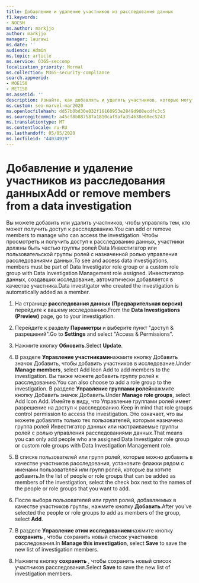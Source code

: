 ```yaml
---
title: Добавление и удаление участников из расследования данных
f1.keywords:
- NOCSH
ms.author: markjjo
author: markjjo
manager: laurawi
ms.date: ''
audience: Admin
ms.topic: article
ms.service: O365-seccomp
localization_priority: Normal
ms.collection: M365-security-compliance
search.appverid:
- MOE150
- MET150
ms.assetid: ''
description: Узнайте, как добавлять и удалять участников, которые могут получать доступ к расследованию при управлении анализом данных.
ms.custom: seo-marvel-mar2020
ms.openlocfilehash: dd57b0bd30e032f16160953e2849d908ecdfc3c5
ms.sourcegitcommit: a45cf8b887587a1810caf9afa354638e68ec5243
ms.translationtype: MT
ms.contentlocale: ru-RU
ms.lasthandoff: 05/05/2020
ms.locfileid: "44034919"
---
```

# <a name="add-or-remove-members-from-a-data-investigation"></a><span data-ttu-id="e7e94-103">Добавление и удаление участников из расследования данных</span><span class="sxs-lookup"><span data-stu-id="e7e94-103">Add or remove members from a data investigation</span></span>

<span data-ttu-id="e7e94-104">Вы можете добавить или удалить участников, чтобы управлять тем, кто может получить доступ к расследованию.</span><span class="sxs-lookup"><span data-stu-id="e7e94-104">You can add or remove members to manage who can access the investigation.</span></span> <span data-ttu-id="e7e94-105">Чтобы просмотреть и получить доступ к расследованию данных, участники должны быть частью группы ролей Data Инвестигатор или пользовательской группы ролей с назначенной ролью управления расследованиями данных.</span><span class="sxs-lookup"><span data-stu-id="e7e94-105">To see and access data investigations, members must be part of Data Investigator role group or a custom role group with Data Investigation Management role assigned.</span></span> <span data-ttu-id="e7e94-106">Инвестигатор данных, создавших исследование, автоматически добавляется в качестве участника.</span><span class="sxs-lookup"><span data-stu-id="e7e94-106">Data investigator who created the investigation is automatically added as a member.</span></span>

1. <span data-ttu-id="e7e94-107">На странице **расследования данных (Предварительная версия)** перейдите к вашему исследованию.</span><span class="sxs-lookup"><span data-stu-id="e7e94-107">From the **Data Investigations (Preview)** page, go to your investigation.</span></span>

2. <span data-ttu-id="e7e94-108">Перейдите к разделу **Параметры** и выберите пункт "доступ & разрешений".</span><span class="sxs-lookup"><span data-stu-id="e7e94-108">Go to **Settings** and select "Access & Permissions".</span></span>
 
3. <span data-ttu-id="e7e94-109">Нажмите кнопку **Обновить**.</span><span class="sxs-lookup"><span data-stu-id="e7e94-109">Select **Update**.</span></span>
 
4. <span data-ttu-id="e7e94-110">В разделе **Управление участниками**нажмите кнопку Добавить значок Добавить, чтобы добавить участников в исследование.</span><span class="sxs-lookup"><span data-stu-id="e7e94-110">Under **Manage members**, select Add Icon Add to add members to the investigation.</span></span> <span data-ttu-id="e7e94-111">Вы также можете добавить группу ролей к расследованию.</span><span class="sxs-lookup"><span data-stu-id="e7e94-111">You can also choose to add a role group to the investigation.</span></span> <span data-ttu-id="e7e94-112">В разделе **Управление группами ролей**нажмите кнопку Добавить значок Добавить.</span><span class="sxs-lookup"><span data-stu-id="e7e94-112">Under **Manage role groups**, select Add Icon Add.</span></span> 
     <span data-ttu-id="e7e94-113">Имейте в виду, что Управление группами ролей имеет разрешение на доступ к расследованию.</span><span class="sxs-lookup"><span data-stu-id="e7e94-113">Keep in mind that role groups control permission to access the investigation.</span></span> <span data-ttu-id="e7e94-114">Это означает, что вы можете добавлять только тех пользователей, которым назначена группа ролей Инвестигатор данных или настраиваемые группы ролей с ролью управления расследованиями данных.</span><span class="sxs-lookup"><span data-stu-id="e7e94-114">That means you can only add people who are assigned Data Investigator role group or custom role groups with Data Investigation Management role.</span></span>
 
5. <span data-ttu-id="e7e94-115">В списке пользователей или групп ролей, которые можно добавить в качестве участников расследования, установите флажки рядом с именами пользователей или групп ролей, которые вы хотите добавить.</span><span class="sxs-lookup"><span data-stu-id="e7e94-115">In the list of people or role groups that can be added as members of the investigation, select the check box next to the names of the people or role groups that you want to add.</span></span>

6. <span data-ttu-id="e7e94-116">После выбора пользователей или групп ролей, добавляемых в качестве участников группы, нажмите кнопку **Добавить**.</span><span class="sxs-lookup"><span data-stu-id="e7e94-116">After you've selected the people or role groups to add as members of the group, select **Add**.</span></span>

7. <span data-ttu-id="e7e94-117">В разделе **Управление этим исследованием**нажмите кнопку **сохранить** , чтобы сохранить новый список участников расследования.</span><span class="sxs-lookup"><span data-stu-id="e7e94-117">In **Manage this investigation**, select **Save** to save the new list of investigation members.</span></span>

8. <span data-ttu-id="e7e94-118">Нажмите кнопку **сохранить** , чтобы сохранить новый список участников расследования.</span><span class="sxs-lookup"><span data-stu-id="e7e94-118">Select **Save** to save the new list of investigation members.</span></span>
